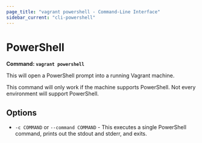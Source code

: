 ```yaml
---
page_title: "vagrant powershell - Command-Line Interface"
sidebar_current: "cli-powershell"
---
```


# PowerShell

**Command: `vagrant powershell`**

This will open a PowerShell prompt into a running Vagrant machine.

This command will only work if the machine supports PowerShell. Not every
environment will support PowerShell.

## Options

* `-c COMMAND` or `--command COMMAND` - This executes a single PowerShell command,
  prints out the stdout and stderr, and exits.

